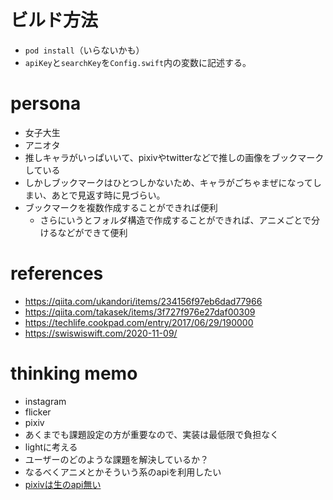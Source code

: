 # ビルド方法
- ```pod install```（いらないかも）
- ```apiKey```と```searchKey```を```Config.swift```内の変数に記述する。


# persona
- 女子大生
- アニオタ
- 推しキャラがいっぱいいて、pixivやtwitterなどで推しの画像をブックマークしている
- しかしブックマークはひとつしかないため、キャラがごちゃまぜになってしまい、あとで見返す時に見づらい。
- ブックマークを複数作成することができれば便利
  - さらにいうとフォルダ構造で作成することができれば、アニメごとで分けるなどができて便利

<!-- # future work
- リストをシェアすることで、推しを友達に見せびらかす
- 選択してダウンロード -->

# references
- https://qiita.com/ukandori/items/234156f97eb6dad77966
- https://qiita.com/takasek/items/3f727f976e27daf00309
- https://techlife.cookpad.com/entry/2017/06/29/190000
- https://swiswiswift.com/2020-11-09/


# thinking memo
- instagram
- flicker
- pixiv
- あくまでも課題設定の方が重要なので、実装は最低限で負担なく
- lightに考える
- ユーザーのどのような課題を解決しているか？
- なるべくアニメとかそういう系のapiを利用したい
- [pixivは生のapi無い](https://devpixiv.hatenablog.com/entry/2016/11/30/133612)
